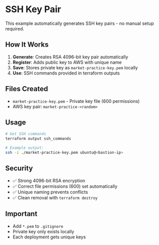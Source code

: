 # SSH Key Pair

This example automatically generates SSH key pairs - no manual setup required.

## How It Works

1. **Generate**: Creates RSA 4096-bit key pair automatically
2. **Register**: Adds public key to AWS with unique name
3. **Save**: Stores private key as `market-practice-key.pem` locally
4. **Use**: SSH commands provided in terraform outputs

## Files Created

- `market-practice-key.pem` - Private key file (600 permissions)
- AWS key pair: `market-practice-<random>` 

## Usage

```bash
# Get SSH commands
terraform output ssh_commands

# Example output:
ssh -i ./market-practice-key.pem ubuntu@<bastion-ip>
```

## Security

- ✅ Strong 4096-bit RSA encryption
- ✅ Correct file permissions (600) set automatically  
- ✅ Unique naming prevents conflicts
- ✅ Clean removal with `terraform destroy`

## Important

- Add `*.pem` to `.gitignore`
- Private key only exists locally
- Each deployment gets unique keys